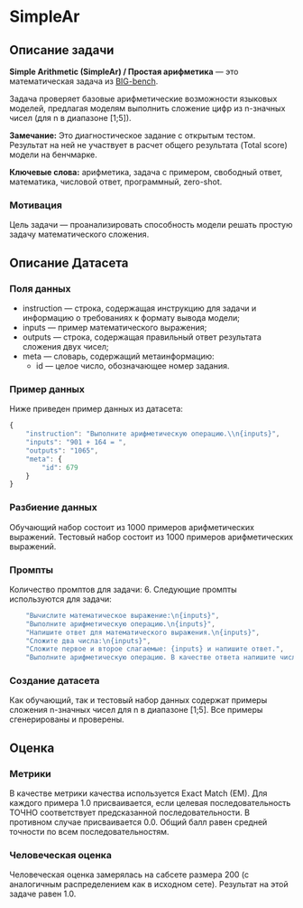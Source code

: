 # SimpleAr

## Описание задачи

**Simple Arithmetic (SimpleAr) / Простая арифметика** — это математическая задача из  [BIG-bench](https://github.com/google/BIG-bench/tree/main/bigbench/benchmark_tasks/simple_arithmetic).

Задача проверяет базовые арифметические возможности языковых моделей, предлагая моделям выполнить сложение цифр из n-значных чисел (для n в диапазоне [1;5]).

**Замечание:** Это диагностическое задание с открытым тестом. Результат на ней не участвует в расчет общего результата (Total score) модели на бенчмарке.

**Ключевые слова:** арифметика, задача с примером, свободный ответ, математика, числовой ответ, программный, zero-shot.

### Мотивация

Цель задачи — проанализировать способность модели решать простую задачу математического сложения.

## Описание Датасета

### Поля данных

- instruction — строка, содержащая инструкцию для задачи и информацию о требованиях к формату вывода модели;
- inputs — пример математического выражения;
- outputs — строка, содержащая правильный ответ результата сложения двух чисел;
- meta — словарь, содержащий метаинформацию:
    - id — целое число, обозначающее номер задания.

### Пример данных

Ниже приведен пример данных из датасета:

```jsx
{
    "instruction": "Выполните арифметическую операцию.\\n{inputs}",
    "inputs": "901 + 164 = ",
    "outputs": "1065",
    "meta": {
        "id": 679
    }
}
```

### Разбиение данных

Обучающий набор состоит из 1000 примеров арифметических выражений.
Тестовый набор состоит из 1000 примеров арифметических выражений.

### Промпты

Количество промптов для задачи: 6. Следующие промпты используются для задачи:

```jsx
  	"Вычислите математическое выражение:\n{inputs}",
    "Выполните арифметическую операцию.\n{inputs}",
    "Напишите ответ для математического выражения.\n{inputs}",
    "Сложите два числа:\n{inputs}",
    "Сложите первое и второе слагаемые: {inputs} и напишите ответ.",
    "Выполните арифметическую операцию. В качестве ответа напишите число, которое получается после ее выполнения.\n{inputs}"
```

### Создание датасета

Как обучающий, так и тестовый набор данных содержат примеры сложения n-значных чисел для n в диапазоне [1;5]. Все примеры сгенерированы и проверены.

## Оценка

### Метрики

В качестве метрики качества используется Exact Match (EM). Для каждого примера 1.0 присваивается, если целевая последовательность ТОЧНО соответствует предсказанной последовательности. В противном случае присваивается 0.0. Общий балл равен средней точности по всем последовательностям.

### Человеческая оценка

Человеческая оценка замерялась на сабсете размера 200 (с аналогичным распределением как в исходном сете). Результат на этой задаче равен 1.0.
